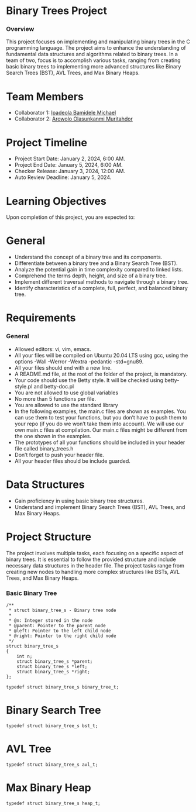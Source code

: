 # Binary Trees Project
### Overview
This project focuses on implementing and manipulating binary trees in the C programming language. The project aims to enhance the understanding of fundamental data structures and algorithms related to binary trees. In a team of two, focus is to accomplish various tasks, ranging from creating basic binary trees to implementing more advanced structures like Binary Search Trees (BST), AVL Trees, and Max Binary Heaps.

# Team Members
- Collaborator 1: [Ipadeola Bamidele Michael](https://github.com/obamtechnetworks)
- Collaborator 2: [Arowolo Olasunkanmi Muritahdor](https://github.com/armolas)

# Project Timeline
- Project Start Date: January 2, 2024, 6:00 AM. 
- Project End Date: January 5, 2024, 6:00 AM. 
- Checker Release: January 3, 2024, 12:00 AM. 
- Auto Review Deadline: January 5, 2024. 

# Learning Objectives
Upon completion of this project, you are expected to:

# General
- Understand the concept of a binary tree and its components.
- Differentiate between a binary tree and a Binary Search Tree (BST).
- Analyze the potential gain in time complexity compared to linked lists.
- Comprehend the terms depth, height, and size of a binary tree.
- Implement different traversal methods to navigate through a binary tree.
- Identify characteristics of a complete, full, perfect, and balanced binary tree.

# Requirements
### General
- Allowed editors: vi, vim, emacs. 
- All your files will be compiled on Ubuntu 20.04 LTS using gcc, using the options -Wall -Werror -Wextra -pedantic -std=gnu89. 
- All your files should end with a new line. 
- A README.md file, at the root of the folder of the project, is mandatory. 
- Your code should use the Betty style. It will be checked using betty-style.pl and betty-doc.pl
- You are not allowed to use global variables
- No more than 5 functions per file. 
- You are allowed to use the standard library
- In the following examples, the main.c files are shown as examples. You can use them to test your functions, but you don’t have to push them to your repo (if you do we won’t take them into account). We will use our own main.c files at compilation. Our main.c files might be different from the one shown in the examples. 
- The prototypes of all your functions should be included in your header file called binary_trees.h
- Don’t forget to push your header file. 
- All your header files should be include guarded. 

# Data Structures
- Gain proficiency in using basic binary tree structures.
- Understand and implement Binary Search Trees (BST), AVL Trees, and Max Binary Heaps.

# Project Structure
The project involves multiple tasks, each focusing on a specific aspect of binary trees. It is essential to follow the provided structure and include necessary data structures in the header file. The project tasks range from creating new nodes to handling more complex structures like BSTs, AVL Trees, and Max Binary Heaps.

### Basic Binary Tree
```
/**
 * struct binary_tree_s - Binary tree node
 *
 * @n: Integer stored in the node
 * @parent: Pointer to the parent node
 * @left: Pointer to the left child node
 * @right: Pointer to the right child node
 */
struct binary_tree_s
{
    int n;
    struct binary_tree_s *parent;
    struct binary_tree_s *left;
    struct binary_tree_s *right;
};
```

`typedef struct binary_tree_s binary_tree_t;`

# Binary Search Tree
`typedef struct binary_tree_s bst_t;`
# AVL Tree
`typedef struct binary_tree_s avl_t;`
# Max Binary Heap
`typedef struct binary_tree_s heap_t;`
